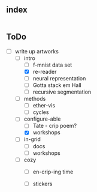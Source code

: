 ## index
```folder-index-content
```


## ToDo

- [ ] write up artworks
	- [ ] intro
		- [ ] f-mnist data set
		- [x] re-reader
		- [ ] neural representation
		- [ ] Gotta stack em Hall
		- [ ] recursive segmentation
	- [ ] methods
		 - [ ] ether-vis
		 - [ ] cycles
	- [ ] configure-able
		- [ ] Tate - crip poem?
		- [x] workshops
	- [ ] in-grid
		- [ ] docs
		- [ ] workshops
	- [ ] cozy
		- [ ] en-crip-ing time
		- [ ] stickers

